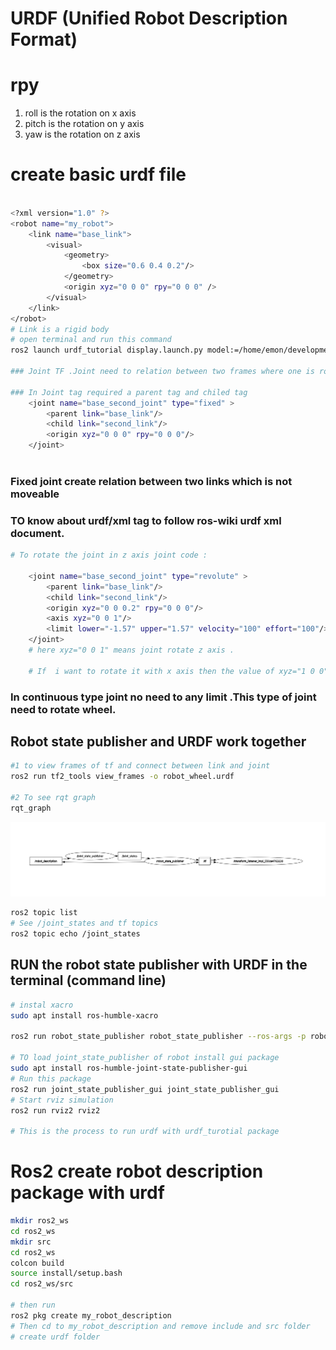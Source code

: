 # URDF (Unified Robot Description Format)

# rpy

1. roll is the rotation on x axis
2. pitch is the rotation on y axis
3. yaw is the rotation on z axis

# create basic urdf file

```bash

<?xml version="1.0" ?>
<robot name="my_robot">
    <link name="base_link">
        <visual>
            <geometry>
                <box size="0.6 0.4 0.2"/>
            </geometry>
            <origin xyz="0 0 0" rpy="0 0 0" />
        </visual>
    </link>
</robot>
# Link is a rigid body
# open terminal and run this command
ros2 launch urdf_tutorial display.launch.py model:=/home/emon/development/ros2-beginners-level-2/CreateURDF/my_robot.urdf

### Joint TF .Joint need to relation between two frames where one is root link and another is child link.

### In Joint tag required a parent tag and chiled tag
    <joint name="base_second_joint" type="fixed" >
        <parent link="base_link"/>
        <child link="second_link"/>
        <origin xyz="0 0 0" rpy="0 0 0"/>
    </joint>



```

### Fixed joint create relation between two links which is not moveable

### TO know about urdf/xml tag to follow ros-wiki urdf xml document.

```bash
# To rotate the joint in z axis joint code :

    <joint name="base_second_joint" type="revolute" >
        <parent link="base_link"/>
        <child link="second_link"/>
        <origin xyz="0 0 0.2" rpy="0 0 0"/>
        <axis xyz="0 0 1"/>
        <limit lower="-1.57" upper="1.57" velocity="100" effort="100"/>
    </joint>
    # here xyz="0 0 1" means joint rotate z axis .

    # If  i want to rotate it with x axis then the value of xyz="1 0 0"


```

### In continuous type joint no need to any limit .This type of joint need to rotate wheel.

## Robot state publisher and URDF work together

```bash
#1 to view frames of tf and connect between link and joint
ros2 run tf2_tools view_frames -o robot_wheel.urdf

#2 To see rqt graph
rqt_graph

```

![rqt_graph](image.png)

```bash
ros2 topic list
# See /joint_states and tf topics
ros2 topic echo /joint_states

```

## RUN the robot state publisher with URDF in the terminal (command line)

```bash
# instal xacro
sudo apt install ros-humble-xacro

ros2 run robot_state_publisher robot_state_publisher --ros-args -p robot_description:="$(xacro urdf_file)"

# TO load joint_state_publisher of robot install gui package
sudo apt install ros-humble-joint-state-publisher-gui
# Run this package
ros2 run joint_state_publisher_gui joint_state_publisher_gui
# Start rviz simulation
ros2 run rviz2 rviz2

# This is the process to run urdf with urdf_turotial package

```

# Ros2 create robot description package with urdf

```bash
mkdir ros2_ws
cd ros2_ws
mkdir src
cd ros2_ws
colcon build
source install/setup.bash
cd ros2_ws/src

# then run
ros2 pkg create my_robot_description
# Then cd to my_robot_description and remove include and src folder
# create urdf folder
```
